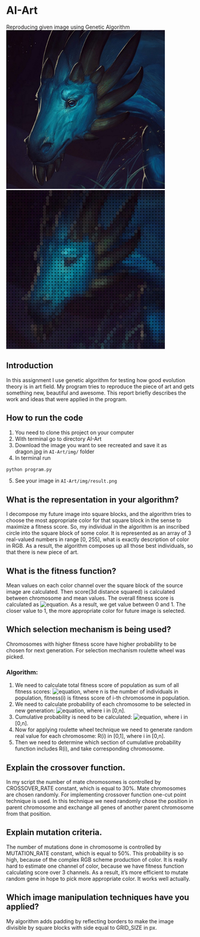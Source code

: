 # AI-Art
Reproducing given image using Genetic Algorithm\
<img src="img/dragon.jpg" width="425">
<img src="img/result.png" width="425">

## Introduction
In this assignment I use genetic algorithm for testing how good evolution theory is in art field. My program tries to reproduce the piece of art and gets something new, beautiful and awesome. This report briefly describes the work and ideas that were applied in the program.

## How to run the code
1. You need to clone this project on your computer
2. With terminal go to directory AI-Art
3. Download the image you want to see recreated and save it as dragon.jpg in `AI-Art/img/` folder
4. In terminal run
```bash
python program.py
```
5. See your image in `AI-Art/img/result.png`

## What is the representation in your algorithm? 
I decompose my future image into square blocks, and the algorithm tries to choose the most appropriate color for that square block in the sense to maximize a fitness score. So, my individual in the algorithm is an inscribed circle into the square block of some color. It is represented as an array of 3 real-valued numbers in range [0, 255], what is exactly description of color in RGB. As a result, the algorithm composes up all those best individuals, so that there is new piece of art. 

## What is the fitness function?
Mean values on each color channel over the square block of the source image are calculated. Then score(3d distance squared) is calculated between chromosome and mean values. The overall fitness score is calculated as ![equation](https://bit.ly/3cJQafi). As a result, we get value between 0 and 1. The closer value to 1, the more appropriate color for future image is selected.

## Which selection mechanism is being used?
Chromosomes with higher fitness score have higher probability to be chosen for next generation. For selection mechanism roulette wheel was picked. 
### Algorithm:
1. We need to calculate total fitness score of population as sum of all fitness scores: ![equation](https://bit.ly/2xOYdsJ), where n is the number of individuals in population, fitness(i) is fitness score of i-th chromosome in population.
2. We need to calculate probability of each chromosome to be selected in new generation: ![equation](https://bit.ly/358O9XO), where i in [0,n].
3. Cumulative probability is need to be calculated: ![equation](https://bit.ly/2VDD6T5), where i in [0,n].
4. Now for applying roulette wheel technique we need to generate random real value for each chromosome: R(i) in [0,1], where i in [0,n].
5. Then we need to determine which section of cumulative probability function includes R(i), and take corresponding chromosome.

## Explain the crossover function.
In my script the number of mate chromosomes is controlled by CROSSOVER_RATE constant, which is equal to 30%.  Mate chromosomes are chosen randomly. For implementing crossover function one-cut point technique is used. In this technique we need randomly chose the position in parent chromosome and exchange all genes of another parent chromosome from that position.

## Explain mutation criteria.
The number of mutations done in chromosome is controlled by MUTATION_RATE constant, which is equal to 50%. This probability is so high, because of the complex RGB scheme production of color. It is really hard to estimate one channel of color, because we have fitness function calculating score over 3 channels. As a result, it’s more efficient to mutate random gene in hope to pick more appropriate color. It works well actually.

## Which image manipulation techniques have you applied?
My algorithm adds padding by reflecting borders to make the image divisible by square blocks with side equal to GRID_SIZE in px.
